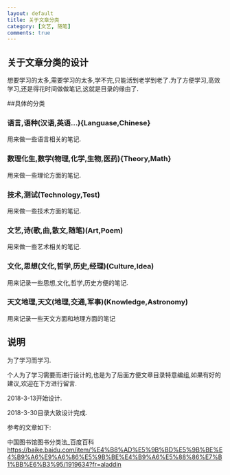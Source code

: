 ```yaml
---
layout: default
title: 关于文章分类
category: [文艺, 随笔]
comments: true
---
```


## 关于文章分类的设计
想要学习的太多,需要学习的太多,学不完,只能活到老学到老了.为了方便学习,高效学习,还是得花时间做做笔记,这就是目录的缘由了.



##具体的分类

### 语言,语种(汉语,英语...){Languase,Chinese}
用来做一些语言相关的笔记.

### 数理化生,数学(物理,化学,生物,医药){Theory,Math}
用来做一些理论方面的笔记.

### 技术,测试(Technology,Test)
用来做一些技术方面的笔记.

### 文艺,诗(歌,曲,散文,随笔)(Art,Poem)
用来做一些艺术相关的笔记.

### 文化,思想(文化,哲学,历史,经理)(Culture,Idea)
用来记录一些思想,文化,哲学,历史方便的笔记.

### 天文地理,天文(地理,交通,军事)(Knowledge,Astronomy)
用来记录一些天文方面和地理方面的笔记


## 说明

为了学习而学习.

个人为了学习需要而进行设计的,也是为了后面方便文章目录特意编组,如果有好的建议,欢迎在下方进行留言.

2018-3-13开始设计.

2018-3-30目录大致设计完成.


参考的文章如下:


中国图书馆图书分类法_百度百科
https://baike.baidu.com/item/%E4%B8%AD%E5%9B%BD%E5%9B%BE%E4%B9%A6%E9%A6%86%E5%9B%BE%E4%B9%A6%E5%88%86%E7%B1%BB%E6%B3%95/1919634?fr=aladdin






